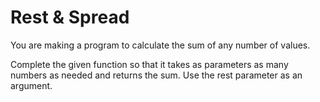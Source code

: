 # Rest & Spread

You are making a program to calculate the sum of any number of values.

Complete the given function so that it takes as parameters as many numbers as needed and returns the sum.
Use the rest parameter as an argument.
